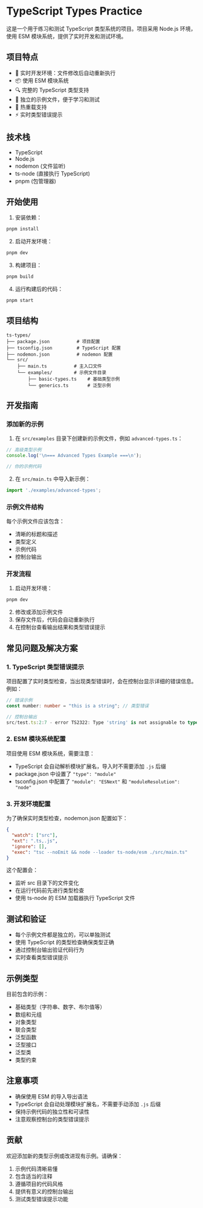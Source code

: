  # TypeScript Types Practice

这是一个用于练习和测试 TypeScript 类型系统的项目。项目采用 Node.js 环境，使用 ESM 模块系统，提供了实时开发和测试环境。

## 项目特点

- 🚀 实时开发环境：文件修改后自动重新执行
- 📦 使用 ESM 模块系统
- 🔍 完整的 TypeScript 类型支持
- 🎯 独立的示例文件，便于学习和测试
- 🔄 热重载支持
- ⚡ 实时类型错误提示

## 技术栈

- TypeScript
- Node.js
- nodemon (文件监听)
- ts-node (直接执行 TypeScript)
- pnpm (包管理器)

## 开始使用

1. 安装依赖：

```bash
pnpm install
```

2. 启动开发环境：

```bash
pnpm dev
```

3. 构建项目：

```bash
pnpm build
```

4. 运行构建后的代码：

```bash
pnpm start
```

## 项目结构

```
ts-types/
├── package.json          # 项目配置
├── tsconfig.json         # TypeScript 配置
├── nodemon.json          # nodemon 配置
└── src/
    ├── main.ts          # 主入口文件
    └── examples/        # 示例文件目录
        ├── basic-types.ts    # 基础类型示例
        └── generics.ts       # 泛型示例
```

## 开发指南

### 添加新的示例

1. 在 `src/examples` 目录下创建新的示例文件，例如 `advanced-types.ts`：

```typescript
// 高级类型示例
console.log('\n=== Advanced Types Example ===\n');

// 你的示例代码
```

2. 在 `src/main.ts` 中导入新示例：

```typescript
import './examples/advanced-types';
```

### 示例文件结构

每个示例文件应该包含：

- 清晰的标题和描述
- 类型定义
- 示例代码
- 控制台输出

### 开发流程

1. 启动开发环境：

```bash
pnpm dev
```

2. 修改或添加示例文件
3. 保存文件后，代码会自动重新执行
4. 在控制台查看输出结果和类型错误提示

## 常见问题及解决方案

### 1. TypeScript 类型错误提示

项目配置了实时类型检查，当出现类型错误时，会在控制台显示详细的错误信息。例如：

```typescript
// 错误示例
const number: number = "this is a string"; // 类型错误

// 控制台输出
src/test.ts:2:7 - error TS2322: Type 'string' is not assignable to type 'number'.
```

### 2. ESM 模块系统配置

项目使用 ESM 模块系统，需要注意：

- TypeScript 会自动解析模块扩展名，导入时不需要添加 `.js` 后缀
- package.json 中设置了 `"type": "module"`
- tsconfig.json 中配置了 `"module": "ESNext"` 和 `"moduleResolution": "node"`

### 3. 开发环境配置

为了确保实时类型检查，nodemon.json 配置如下：

```json
{
  "watch": ["src"],
  "ext": ".ts,.js",
  "ignore": [],
  "exec": "tsc --noEmit && node --loader ts-node/esm ./src/main.ts"
}
```

这个配置会：
- 监听 src 目录下的文件变化
- 在运行代码前先进行类型检查
- 使用 ts-node 的 ESM 加载器执行 TypeScript 文件

## 测试和验证

- 每个示例文件都是独立的，可以单独测试
- 使用 TypeScript 的类型检查确保类型正确
- 通过控制台输出验证代码行为
- 实时查看类型错误提示

## 示例类型

目前包含的示例：

- 基础类型（字符串、数字、布尔值等）
- 数组和元组
- 对象类型
- 联合类型
- 泛型函数
- 泛型接口
- 泛型类
- 类型约束

## 注意事项

- 确保使用 ESM 的导入导出语法
- TypeScript 会自动处理模块扩展名，不需要手动添加 `.js` 后缀
- 保持示例代码的独立性和可读性
- 注意观察控制台的类型错误提示

## 贡献

欢迎添加新的类型示例或改进现有示例。请确保：

1. 示例代码清晰易懂
2. 包含适当的注释
3. 遵循项目的代码风格
4. 提供有意义的控制台输出
5. 测试类型错误提示功能